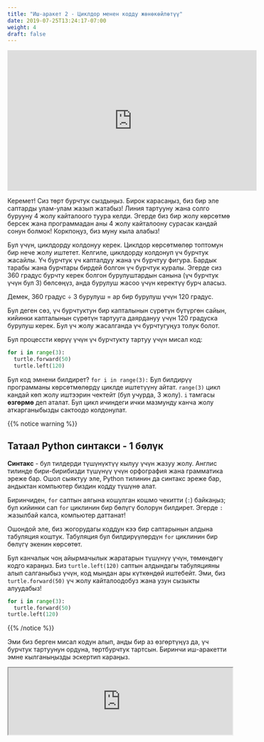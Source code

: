 ```yaml
---
title: "Иш-аракет 2 - Циклдор менен кодду жөнөкөйлөтүү"
date: 2019-07-25T13:24:17-07:00
weight: 4
draft: false
---
```


<p style="text-align: center;"><iframe width="560" height="315" src="https://www.youtube.com/embed/kGhMGdqqV-w" frameborder="0" allow="accelerometer; autoplay; clipboard-write; encrypted-media; gyroscope; picture-in-picture" allowfullscreen></iframe></p>

Керемет! Сиз төрт бурчтук сыздыңыз. Бирок карасаңыз, биз бир эле саптарды улам-улам жазып жатабыз! Линия тартууну жана солго бурууну 4 жолу кайталоого туура келди. Эгерде биз бир жолу көрсөтмө берсек жана программадан аны 4 жолу кайталоону сурасак кандай сонун болмок! Коркпоңуз, биз муну кыла алабыз!

Бул үчүн, циклдорду колдонуу керек. Циклдор көрсөтмөлөр топтомун бир нече жолу иштетет. Келгиле, циклдорду колдонуп үч бурчтук жасайлы. Үч бурчтук үч капталдуу жана үч бурчтуу фигура. Бардык тарабы жана бурчтары бирдей болгон үч бурчтук куралы. Эгерде сиз 360 градус бурчту керек болгон бурулуштардын санына (үч бурчтук үчүн бул 3) бөлсөңүз, анда бурулуш жасоо үчүн керектүү бурч аласыз. 

Демек, 360 градус ÷ 3 бурулуш = ар бир бурулуш үчүн 120 градус.

Бул деген сөз, үч бурчтуктун бир капталынын сүрөтүн бүтүргөн сайын, кийинки капталынын сүрөтүн тартууга даярдануу үчүн 120 градуска бурулуш керек. Бул үч жолу жасалганда үч бурчтугуңуз толук болот.

Бул процессти көрүү үчүн үч бурчтукту тартуу үчүн мисал код:

``` python
for i in range(3):
  turtle.forward(50)
  turtle.left(120)
```

Бул код эмнени билдирет? `for i in range(3):` Бул билдирүү программаны көрсөтмөлөрдү циклде иштетүүнү айтат. `range(3)` цикл кандай көп жолу иштээрин чектейт (бул учурда, 3 жолу). `i` тамгасы **өзгөрмө** деп аталат. Бул цикл ичиндеги ички мазмунду канча жолу аткарганыбызды сактоодо колдонулат. 

{{% notice warning %}}

## Татаал Python синтакси - 1 бөлүк

**Синтакс** - бул тилдерди түшүнүктүү кылуу үчүн жазуу жолу. Англис тилинде бири-бирибизди түшүнүү үчүн орфография жана грамматика эреже бар. Ошол сыяктуу эле, Python тилинин да синтакс эреже бар, андыктан компьютер биздин кодду түшүнө алат.

Биринчиден, `for` саптын аягына кошулган кошмо чекитти (`:`) байкаңыз; бул кийинки сап `for` циклинин бир бөлүгү болорун билдирет. Эгерде `:` жазылбай калса, компьютер даттанат!

Ошондой эле, биз жогорудагы коддун кээ бир саптарынын алдына табуляция коштук. Табуляция бул билдирүүлөрдүн `for` циклинин бир бөлүгү экенин көрсөтөт.

Бул канчалык чоң айырмачылык жаратарын түшүнүү үчүн, төмөндөгү кодго караңыз. Биз `turtle.left(120)` саптын алдындагы табуляцияны алып салганыбыз үчүн, код мындан ары күткөндөй иштебейт. Эми, биз `turtle.forward(50)` үч жолу кайталоодобуз жана узун сызыкты алуудабыз!

``` python
for i in range(3):
  turtle.forward(50)
turtle.left(120)
```

{{% /notice %}}

Эми биз берген мисал кодун алып, анды бир аз өзгөртүңүз да, үч бурчтук тартуунун ордуна, төртбурчтук тартсын. Биринчи иш-аракетти эмне кылганыңызды эскертип караңыз.

<iframe src="https://trinket.io/embed/python/892913b49a" width="100%" height